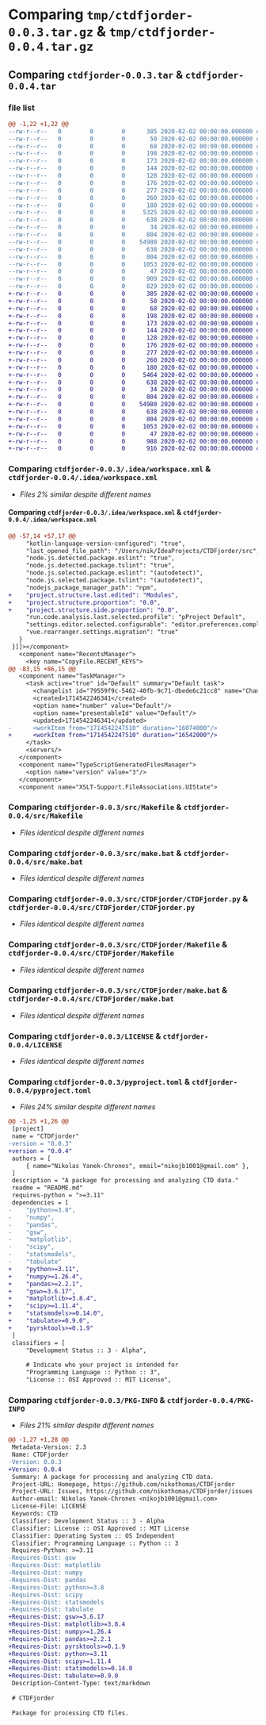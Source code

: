 # Comparing `tmp/ctdfjorder-0.0.3.tar.gz` & `tmp/ctdfjorder-0.0.4.tar.gz`

## Comparing `ctdfjorder-0.0.3.tar` & `ctdfjorder-0.0.4.tar`

### file list

```diff
@@ -1,22 +1,22 @@
--rw-r--r--   0        0        0      385 2020-02-02 00:00:00.000000 ctdfjorder-0.0.3/CTDFjorder.iml
--rw-r--r--   0        0        0       50 2020-02-02 00:00:00.000000 ctdfjorder-0.0.3/build.bat
--rw-r--r--   0        0        0       68 2020-02-02 00:00:00.000000 ctdfjorder-0.0.3/build.sh
--rw-r--r--   0        0        0      198 2020-02-02 00:00:00.000000 ctdfjorder-0.0.3/environment.yml
--rw-r--r--   0        0        0      173 2020-02-02 00:00:00.000000 ctdfjorder-0.0.3/meta.yaml
--rw-r--r--   0        0        0      144 2020-02-02 00:00:00.000000 ctdfjorder-0.0.3/requirements.txt
--rw-r--r--   0        0        0      128 2020-02-02 00:00:00.000000 ctdfjorder-0.0.3/setup.py
--rw-r--r--   0        0        0      176 2020-02-02 00:00:00.000000 ctdfjorder-0.0.3/.idea/.gitignore
--rw-r--r--   0        0        0      277 2020-02-02 00:00:00.000000 ctdfjorder-0.0.3/.idea/misc.xml
--rw-r--r--   0        0        0      260 2020-02-02 00:00:00.000000 ctdfjorder-0.0.3/.idea/modules.xml
--rw-r--r--   0        0        0      180 2020-02-02 00:00:00.000000 ctdfjorder-0.0.3/.idea/vcs.xml
--rw-r--r--   0        0        0     5325 2020-02-02 00:00:00.000000 ctdfjorder-0.0.3/.idea/workspace.xml
--rw-r--r--   0        0        0      638 2020-02-02 00:00:00.000000 ctdfjorder-0.0.3/src/Makefile
--rw-r--r--   0        0        0       34 2020-02-02 00:00:00.000000 ctdfjorder-0.0.3/src/__init__.py
--rw-r--r--   0        0        0      804 2020-02-02 00:00:00.000000 ctdfjorder-0.0.3/src/make.bat
--rw-r--r--   0        0        0    54980 2020-02-02 00:00:00.000000 ctdfjorder-0.0.3/src/CTDFjorder/CTDFjorder.py
--rw-r--r--   0        0        0      638 2020-02-02 00:00:00.000000 ctdfjorder-0.0.3/src/CTDFjorder/Makefile
--rw-r--r--   0        0        0      804 2020-02-02 00:00:00.000000 ctdfjorder-0.0.3/src/CTDFjorder/make.bat
--rw-r--r--   0        0        0     1053 2020-02-02 00:00:00.000000 ctdfjorder-0.0.3/LICENSE
--rw-r--r--   0        0        0       47 2020-02-02 00:00:00.000000 ctdfjorder-0.0.3/README.md
--rw-r--r--   0        0        0      909 2020-02-02 00:00:00.000000 ctdfjorder-0.0.3/pyproject.toml
--rw-r--r--   0        0        0      829 2020-02-02 00:00:00.000000 ctdfjorder-0.0.3/PKG-INFO
+-rw-r--r--   0        0        0      385 2020-02-02 00:00:00.000000 ctdfjorder-0.0.4/CTDFjorder.iml
+-rw-r--r--   0        0        0       50 2020-02-02 00:00:00.000000 ctdfjorder-0.0.4/build.bat
+-rw-r--r--   0        0        0       68 2020-02-02 00:00:00.000000 ctdfjorder-0.0.4/build.sh
+-rw-r--r--   0        0        0      198 2020-02-02 00:00:00.000000 ctdfjorder-0.0.4/environment.yml
+-rw-r--r--   0        0        0      173 2020-02-02 00:00:00.000000 ctdfjorder-0.0.4/meta.yaml
+-rw-r--r--   0        0        0      144 2020-02-02 00:00:00.000000 ctdfjorder-0.0.4/requirements.txt
+-rw-r--r--   0        0        0      128 2020-02-02 00:00:00.000000 ctdfjorder-0.0.4/setup.py
+-rw-r--r--   0        0        0      176 2020-02-02 00:00:00.000000 ctdfjorder-0.0.4/.idea/.gitignore
+-rw-r--r--   0        0        0      277 2020-02-02 00:00:00.000000 ctdfjorder-0.0.4/.idea/misc.xml
+-rw-r--r--   0        0        0      260 2020-02-02 00:00:00.000000 ctdfjorder-0.0.4/.idea/modules.xml
+-rw-r--r--   0        0        0      180 2020-02-02 00:00:00.000000 ctdfjorder-0.0.4/.idea/vcs.xml
+-rw-r--r--   0        0        0     5464 2020-02-02 00:00:00.000000 ctdfjorder-0.0.4/.idea/workspace.xml
+-rw-r--r--   0        0        0      638 2020-02-02 00:00:00.000000 ctdfjorder-0.0.4/src/Makefile
+-rw-r--r--   0        0        0       34 2020-02-02 00:00:00.000000 ctdfjorder-0.0.4/src/__init__.py
+-rw-r--r--   0        0        0      804 2020-02-02 00:00:00.000000 ctdfjorder-0.0.4/src/make.bat
+-rw-r--r--   0        0        0    54980 2020-02-02 00:00:00.000000 ctdfjorder-0.0.4/src/CTDFjorder/CTDFjorder.py
+-rw-r--r--   0        0        0      638 2020-02-02 00:00:00.000000 ctdfjorder-0.0.4/src/CTDFjorder/Makefile
+-rw-r--r--   0        0        0      804 2020-02-02 00:00:00.000000 ctdfjorder-0.0.4/src/CTDFjorder/make.bat
+-rw-r--r--   0        0        0     1053 2020-02-02 00:00:00.000000 ctdfjorder-0.0.4/LICENSE
+-rw-r--r--   0        0        0       47 2020-02-02 00:00:00.000000 ctdfjorder-0.0.4/README.md
+-rw-r--r--   0        0        0      988 2020-02-02 00:00:00.000000 ctdfjorder-0.0.4/pyproject.toml
+-rw-r--r--   0        0        0      916 2020-02-02 00:00:00.000000 ctdfjorder-0.0.4/PKG-INFO
```

### Comparing `ctdfjorder-0.0.3/.idea/workspace.xml` & `ctdfjorder-0.0.4/.idea/workspace.xml`

 * *Files 2% similar despite different names*

#### Comparing `ctdfjorder-0.0.3/.idea/workspace.xml` & `ctdfjorder-0.0.4/.idea/workspace.xml`

```diff
@@ -57,14 +57,17 @@
     "kotlin-language-version-configured": "true",
     "last_opened_file_path": "/Users/nik/IdeaProjects/CTDFjorder/src",
     "node.js.detected.package.eslint": "true",
     "node.js.detected.package.tslint": "true",
     "node.js.selected.package.eslint": "(autodetect)",
     "node.js.selected.package.tslint": "(autodetect)",
     "nodejs_package_manager_path": "npm",
+    "project.structure.last.edited": "Modules",
+    "project.structure.proportion": "0.0",
+    "project.structure.side.proportion": "0.0",
     "run.code.analysis.last.selected.profile": "pProject Default",
     "settings.editor.selected.configurable": "editor.preferences.completion",
     "vue.rearranger.settings.migration": "true"
   }
 }]]></component>
   <component name="RecentsManager">
     <key name="CopyFile.RECENT_KEYS">
@@ -83,15 +86,15 @@
   <component name="TaskManager">
     <task active="true" id="Default" summary="Default task">
       <changelist id="79559f9c-5462-40fb-9c71-dbede6c21cc8" name="Changes" comment=""/>
       <created>1714542246341</created>
       <option name="number" value="Default"/>
       <option name="presentableId" value="Default"/>
       <updated>1714542246341</updated>
-      <workItem from="1714542247510" duration="16074000"/>
+      <workItem from="1714542247510" duration="16542000"/>
     </task>
     <servers/>
   </component>
   <component name="TypeScriptGeneratedFilesManager">
     <option name="version" value="3"/>
   </component>
   <component name="XSLT-Support.FileAssociations.UIState">
```

### Comparing `ctdfjorder-0.0.3/src/Makefile` & `ctdfjorder-0.0.4/src/Makefile`

 * *Files identical despite different names*

### Comparing `ctdfjorder-0.0.3/src/make.bat` & `ctdfjorder-0.0.4/src/make.bat`

 * *Files identical despite different names*

### Comparing `ctdfjorder-0.0.3/src/CTDFjorder/CTDFjorder.py` & `ctdfjorder-0.0.4/src/CTDFjorder/CTDFjorder.py`

 * *Files identical despite different names*

### Comparing `ctdfjorder-0.0.3/src/CTDFjorder/Makefile` & `ctdfjorder-0.0.4/src/CTDFjorder/Makefile`

 * *Files identical despite different names*

### Comparing `ctdfjorder-0.0.3/src/CTDFjorder/make.bat` & `ctdfjorder-0.0.4/src/CTDFjorder/make.bat`

 * *Files identical despite different names*

### Comparing `ctdfjorder-0.0.3/LICENSE` & `ctdfjorder-0.0.4/LICENSE`

 * *Files identical despite different names*

### Comparing `ctdfjorder-0.0.3/pyproject.toml` & `ctdfjorder-0.0.4/pyproject.toml`

 * *Files 24% similar despite different names*

```diff
@@ -1,25 +1,26 @@
 [project]
 name = "CTDFjorder"
-version = "0.0.3"
+version = "0.0.4"
 authors = [
     { name="Nikolas Yanek-Chrones", email="nikojb1001@gmail.com" },
 ]
 description = "A package for processing and analyzing CTD data."
 readme = "README.md"
 requires-python = ">=3.11"
 dependencies = [
-    "python>=3.8",
-    "numpy",
-    "pandas",
-    "gsw",
-    "matplotlib",
-    "scipy",
-    "statsmodels",
-    "tabulate"
+    "python>=3.11",
+    "numpy>=1.26.4",
+    "pandas>=2.2.1",
+    "gsw>=3.6.17",
+    "matplotlib>=3.8.4",
+    "scipy>=1.11.4",
+    "statsmodels>=0.14.0",
+    "tabulate>=0.9.0",
+    "pyrsktools>=0.1.9"
 ]
 classifiers = [
     "Development Status :: 3 - Alpha",
 
     # Indicate who your project is intended for
     "Programming Language :: Python :: 3",
     "License :: OSI Approved :: MIT License",
```

### Comparing `ctdfjorder-0.0.3/PKG-INFO` & `ctdfjorder-0.0.4/PKG-INFO`

 * *Files 21% similar despite different names*

```diff
@@ -1,27 +1,28 @@
 Metadata-Version: 2.3
 Name: CTDFjorder
-Version: 0.0.3
+Version: 0.0.4
 Summary: A package for processing and analyzing CTD data.
 Project-URL: Homepage, https://github.com/nikothomas/CTDFjorder
 Project-URL: Issues, https://github.com/nikothomas/CTDFjorder/issues
 Author-email: Nikolas Yanek-Chrones <nikojb1001@gmail.com>
 License-File: LICENSE
 Keywords: CTD
 Classifier: Development Status :: 3 - Alpha
 Classifier: License :: OSI Approved :: MIT License
 Classifier: Operating System :: OS Independent
 Classifier: Programming Language :: Python :: 3
 Requires-Python: >=3.11
-Requires-Dist: gsw
-Requires-Dist: matplotlib
-Requires-Dist: numpy
-Requires-Dist: pandas
-Requires-Dist: python>=3.8
-Requires-Dist: scipy
-Requires-Dist: statsmodels
-Requires-Dist: tabulate
+Requires-Dist: gsw>=3.6.17
+Requires-Dist: matplotlib>=3.8.4
+Requires-Dist: numpy>=1.26.4
+Requires-Dist: pandas>=2.2.1
+Requires-Dist: pyrsktools>=0.1.9
+Requires-Dist: python>=3.11
+Requires-Dist: scipy>=1.11.4
+Requires-Dist: statsmodels>=0.14.0
+Requires-Dist: tabulate>=0.9.0
 Description-Content-Type: text/markdown
 
 # CTDFjorder
 
 Package for processing CTD files.
```

